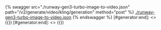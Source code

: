 [#generator:start]: <> ({ "template": "openapi" })
[#generator:start]: <> ({ "template": "openapi" })
{% swagger src="./runway-gen3-turbo-image-to-video.json" path="/v2/generate/video/kling/generation" method="post" %}
[./runway-gen3-turbo-image-to-video.json](./runway-gen3-turbo-image-to-video.json)
{% endswagger %}
[#generator:end]: <> ({})
[#generator:end]: <> ({})